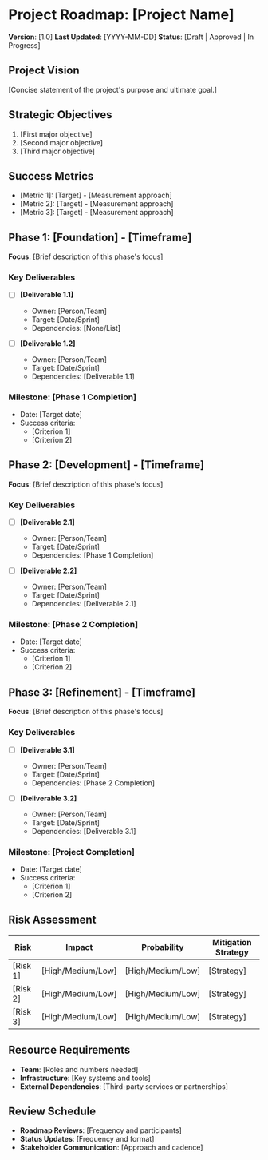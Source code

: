 # Project Roadmap: [Project Name]

**Version**: [1.0]
**Last Updated**: [YYYY-MM-DD]
**Status**: [Draft | Approved | In Progress]

## Project Vision

[Concise statement of the project's purpose and ultimate goal.]

## Strategic Objectives

1. [First major objective]
2. [Second major objective]
3. [Third major objective]

## Success Metrics

- [Metric 1]: [Target] - [Measurement approach]
- [Metric 2]: [Target] - [Measurement approach]
- [Metric 3]: [Target] - [Measurement approach]

## Phase 1: [Foundation] - [Timeframe]

**Focus**: [Brief description of this phase's focus]

### Key Deliverables

- [ ] **[Deliverable 1.1]**
  - Owner: [Person/Team]
  - Target: [Date/Sprint]
  - Dependencies: [None/List]

- [ ] **[Deliverable 1.2]**
  - Owner: [Person/Team]
  - Target: [Date/Sprint]
  - Dependencies: [Deliverable 1.1]

### Milestone: [Phase 1 Completion]

- Date: [Target date]
- Success criteria:
  - [Criterion 1]
  - [Criterion 2]

## Phase 2: [Development] - [Timeframe]

**Focus**: [Brief description of this phase's focus]

### Key Deliverables

- [ ] **[Deliverable 2.1]**
  - Owner: [Person/Team]
  - Target: [Date/Sprint]
  - Dependencies: [Phase 1 Completion]

- [ ] **[Deliverable 2.2]**
  - Owner: [Person/Team]
  - Target: [Date/Sprint]
  - Dependencies: [Deliverable 2.1]

### Milestone: [Phase 2 Completion]

- Date: [Target date]
- Success criteria:
  - [Criterion 1]
  - [Criterion 2]

## Phase 3: [Refinement] - [Timeframe]

**Focus**: [Brief description of this phase's focus]

### Key Deliverables

- [ ] **[Deliverable 3.1]**
  - Owner: [Person/Team]
  - Target: [Date/Sprint]
  - Dependencies: [Phase 2 Completion]

- [ ] **[Deliverable 3.2]**
  - Owner: [Person/Team]
  - Target: [Date/Sprint]
  - Dependencies: [Deliverable 3.1]

### Milestone: [Project Completion]

- Date: [Target date]
- Success criteria:
  - [Criterion 1]
  - [Criterion 2]

## Risk Assessment

| Risk | Impact | Probability | Mitigation Strategy |
|------|--------|------------|---------------------|
| [Risk 1] | [High/Medium/Low] | [High/Medium/Low] | [Strategy] |
| [Risk 2] | [High/Medium/Low] | [High/Medium/Low] | [Strategy] |
| [Risk 3] | [High/Medium/Low] | [High/Medium/Low] | [Strategy] |

## Resource Requirements

- **Team**: [Roles and numbers needed]
- **Infrastructure**: [Key systems and tools]
- **External Dependencies**: [Third-party services or partnerships]

## Review Schedule

- **Roadmap Reviews**: [Frequency and participants]
- **Status Updates**: [Frequency and format]
- **Stakeholder Communication**: [Approach and cadence]
